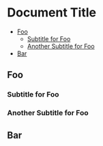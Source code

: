 # Document Title

<!-- MARKDOWN TOC: BEGIN -->
* [Foo](#foo)
  * [Subtitle for Foo](#subtitle-for-foo)
  * [Another Subtitle for Foo](#another-subtitle-for-foo)
* [Bar](#bar)
<!-- MARKDOWN TOC: END -->

## Foo

### Subtitle for Foo

### Another Subtitle for Foo

## Bar
